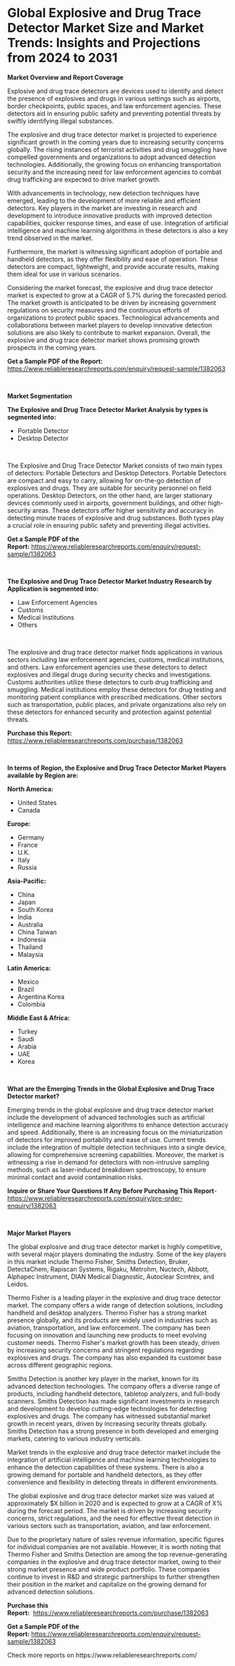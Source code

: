 <p><h1>Global Explosive and Drug Trace Detector Market Size and Market Trends: Insights and Projections from 2024 to 2031</h1></p><p><strong>Market Overview and Report Coverage</strong></p>
<p><p>Explosive and drug trace detectors are devices used to identify and detect the presence of explosives and drugs in various settings such as airports, border checkpoints, public spaces, and law enforcement agencies. These detectors aid in ensuring public safety and preventing potential threats by swiftly identifying illegal substances.</p><p>The explosive and drug trace detector market is projected to experience significant growth in the coming years due to increasing security concerns globally. The rising instances of terrorist activities and drug smuggling have compelled governments and organizations to adopt advanced detection technologies. Additionally, the growing focus on enhancing transportation security and the increasing need for law enforcement agencies to combat drug trafficking are expected to drive market growth.</p><p>With advancements in technology, new detection techniques have emerged, leading to the development of more reliable and efficient detectors. Key players in the market are investing in research and development to introduce innovative products with improved detection capabilities, quicker response times, and ease of use. Integration of artificial intelligence and machine learning algorithms in these detectors is also a key trend observed in the market.</p><p>Furthermore, the market is witnessing significant adoption of portable and handheld detectors, as they offer flexibility and ease of operation. These detectors are compact, lightweight, and provide accurate results, making them ideal for use in various scenarios.</p><p>Considering the market forecast, the explosive and drug trace detector market is expected to grow at a CAGR of 5.7% during the forecasted period. The market growth is anticipated to be driven by increasing government regulations on security measures and the continuous efforts of organizations to protect public spaces. Technological advancements and collaborations between market players to develop innovative detection solutions are also likely to contribute to market expansion. Overall, the explosive and drug trace detector market shows promising growth prospects in the coming years.</p></p>
<p><strong>Get a Sample PDF of the Report:</strong> <a href="https://www.reliableresearchreports.com/enquiry/request-sample/1382063">https://www.reliableresearchreports.com/enquiry/request-sample/1382063</a></p>
<p>&nbsp;</p>
<p><strong>Market Segmentation</strong></p>
<p><strong>The Explosive and Drug Trace Detector Market Analysis by types is segmented into:</strong></p>
<p><ul><li>Portable Detector</li><li>Desktop Detector</li></ul></p>
<p>&nbsp;</p>
<p><p>The Explosive and Drug Trace Detector Market consists of two main types of detectors: Portable Detectors and Desktop Detectors. Portable Detectors are compact and easy to carry, allowing for on-the-go detection of explosives and drugs. They are suitable for security personnel on field operations. Desktop Detectors, on the other hand, are larger stationary devices commonly used in airports, government buildings, and other high-security areas. These detectors offer higher sensitivity and accuracy in detecting minute traces of explosive and drug substances. Both types play a crucial role in ensuring public safety and preventing illegal activities.</p></p>
<p><strong>Get a Sample PDF of the Report:</strong>&nbsp;<a href="https://www.reliableresearchreports.com/enquiry/request-sample/1382063">https://www.reliableresearchreports.com/enquiry/request-sample/1382063</a></p>
<p>&nbsp;</p>
<p><strong>The Explosive and Drug Trace Detector Market Industry Research by Application is segmented into:</strong></p>
<p><ul><li>Law Enforcement Agencies</li><li>Customs</li><li>Medical Institutions</li><li>Others</li></ul></p>
<p>&nbsp;</p>
<p><p>The explosive and drug trace detector market finds applications in various sectors including law enforcement agencies, customs, medical institutions, and others. Law enforcement agencies use these detectors to detect explosives and illegal drugs during security checks and investigations. Customs authorities utilize these detectors to curb drug trafficking and smuggling. Medical institutions employ these detectors for drug testing and monitoring patient compliance with prescribed medications. Other sectors such as transportation, public places, and private organizations also rely on these detectors for enhanced security and protection against potential threats.</p></p>
<p><strong>Purchase this Report:</strong>&nbsp; <a href="https://www.reliableresearchreports.com/purchase/1382063">https://www.reliableresearchreports.com/purchase/1382063</a></p>
<p>&nbsp;</p>
<p><strong>In terms of Region, the Explosive and Drug Trace Detector Market Players available by Region are:</strong></p>
<p>
    <p> <strong> North America: </strong>
        <ul>
            <li>United States</li>
            <li>Canada</li>
        </ul>
        </p> 
    <p> <strong> Europe: </strong>
        <ul>
            <li>Germany</li>
            <li>France</li>
            <li>U.K.</li>
            <li>Italy</li>
            <li>Russia</li>
        </ul>
        </p> 
    <p> <strong> Asia-Pacific: </strong>
        <ul>
            <li>China</li>
            <li>Japan</li>
            <li>South Korea</li>
            <li>India</li>
            <li>Australia</li>
            <li>China Taiwan</li>
            <li>Indonesia</li>
            <li>Thailand</li>
            <li>Malaysia</li>
        </ul>
        </p> 
    <p> <strong> Latin America: </strong>
        <ul>
            <li>Mexico</li>
            <li>Brazil</li>
            <li>Argentina Korea</li>
            <li>Colombia</li>
        </ul>
        </p> 
    <p> <strong> Middle East & Africa: </strong>
        <ul>
            <li>Turkey</li>
            <li>Saudi</li>
            <li>Arabia</li>
            <li>UAE</li>
            <li>Korea</li>
        </ul>
    </p>
    </p>
<p>&nbsp;</p>
<p><strong>What are the Emerging Trends in the Global Explosive and Drug Trace Detector market?</strong></p>
<p><p>Emerging trends in the global explosive and drug trace detector market include the development of advanced technologies such as artificial intelligence and machine learning algorithms to enhance detection accuracy and speed. Additionally, there is an increasing focus on the miniaturization of detectors for improved portability and ease of use. Current trends include the integration of multiple detection techniques into a single device, allowing for comprehensive screening capabilities. Moreover, the market is witnessing a rise in demand for detectors with non-intrusive sampling methods, such as laser-induced breakdown spectroscopy, to ensure minimal contact and avoid contamination risks.</p></p>
<p><strong>Inquire or Share Your Questions If Any Before Purchasing This Report</strong>- <a href="https://www.reliableresearchreports.com/enquiry/pre-order-enquiry/1382063">https://www.reliableresearchreports.com/enquiry/pre-order-enquiry/1382063</a></p>
<p>&nbsp;</p>
<p><strong>Major Market Players</strong></p>
<p><p>The global explosive and drug trace detector market is highly competitive, with several major players dominating the industry. Some of the key players in this market include Thermo Fisher, Smiths Detection, Bruker, DetectaChem, Rapiscan Systems, Rigaku, Metrohm, Nuctech, Abbott, Alphapec Instrument, DIAN Medical Diagnostic, Autoclear Scintrex, and Leidos.</p><p>Thermo Fisher is a leading player in the explosive and drug trace detector market. The company offers a wide range of detection solutions, including handheld and desktop analyzers. Thermo Fisher has a strong market presence globally, and its products are widely used in industries such as aviation, transportation, and law enforcement. The company has been focusing on innovation and launching new products to meet evolving customer needs. Thermo Fisher's market growth has been steady, driven by increasing security concerns and stringent regulations regarding explosives and drugs. The company has also expanded its customer base across different geographic regions.</p><p>Smiths Detection is another key player in the market, known for its advanced detection technologies. The company offers a diverse range of products, including handheld detectors, tabletop analyzers, and full-body scanners. Smiths Detection has made significant investments in research and development to develop cutting-edge technologies for detecting explosives and drugs. The company has witnessed substantial market growth in recent years, driven by increasing security threats globally. Smiths Detection has a strong presence in both developed and emerging markets, catering to various industry verticals.</p><p>Market trends in the explosive and drug trace detector market include the integration of artificial intelligence and machine learning technologies to enhance the detection capabilities of these systems. There is also a growing demand for portable and handheld detectors, as they offer convenience and flexibility in detecting threats in different environments.</p><p>The global explosive and drug trace detector market size was valued at approximately $X billion in 2020 and is expected to grow at a CAGR of X% during the forecast period. The market is driven by increasing security concerns, strict regulations, and the need for effective threat detection in various sectors such as transportation, aviation, and law enforcement.</p><p>Due to the proprietary nature of sales revenue information, specific figures for individual companies are not available. However, it is worth noting that Thermo Fisher and Smiths Detection are among the top revenue-generating companies in the explosive and drug trace detector market, owing to their strong market presence and wide product portfolio. These companies continue to invest in R&D and strategic partnerships to further strengthen their position in the market and capitalize on the growing demand for advanced detection solutions.</p></p>
<p><strong>Purchase this Report:</strong>&nbsp;&nbsp;<a href="https://www.reliableresearchreports.com/purchase/1382063">https://www.reliableresearchreports.com/purchase/1382063</a></p>
<p></p>
<p><strong>Get a Sample PDF of the Report:</strong>&nbsp;<a href="https://www.reliableresearchreports.com/enquiry/request-sample/1382063">https://www.reliableresearchreports.com/enquiry/request-sample/1382063</a></p>
<p>Check more reports on https://www.reliableresearchreports.com/</p>